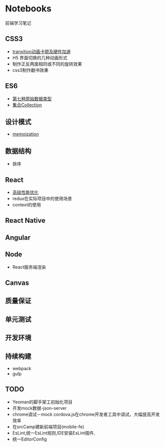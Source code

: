 # Notebooks
前端学习笔记

## CSS3

* [transition动画卡顿及硬件加速](./css3/transition动画卡顿及硬件加速.md)
* H5 界面切换的几种动画形式
* 制作正反两面相同或不同的旋转效果
* css3制作翻书效果

## ES6

* [第七种原始数据类型](./es6/第七种原始数据类型.md)
* [集合Collection](./es6/集合collection.md)

## 设计模式

* [memoization](./设计模式/memoization.md)

## 数据结构

* 排序

## React

* [高级性能优化](./react/advanced-performance.md)
* redux在实际项目中的使用场景
* context的使用

## React Native

## Angular

## Node 

* React服务端渲染

## Canvas

## 质量保证

## 单元测试

## 开发环境

## 持续构建

* webpack
* gulp

## TODO

* Yeoman的脚手架工初始化项目
* 开发mock数据-json-server
* chrome调试－mock cordova.js在chrome开发者工具中调试，大幅提高开发效率
* 在srcCamp建新前端项目(mobile-fe)
* EsLint,统一EsLint规则,IDE安装EsLint插件,
* 统一EditorConfig
